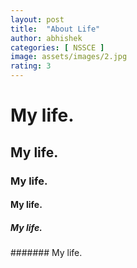 ```yaml
---
layout: post
title:  "About Life"
author: abhishek
categories: [ NSSCE ]
image: assets/images/2.jpg
rating: 3
---
```

# My life.
## My life.
### My life.
#### My life.
##### My life.
####### My life.
